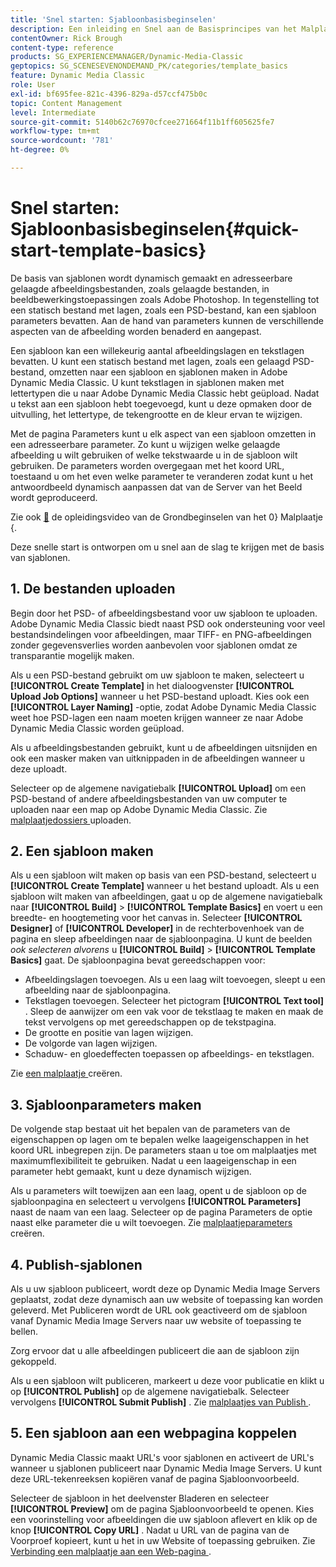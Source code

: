 ```yaml
---
title: 'Snel starten: Sjabloonbasisbeginselen'
description: Een inleiding en Snel aan de Basisprincipes van het Malplaatje helpen u in Adobe Dynamic Media Classic opstaan en snel in werking stellen.
contentOwner: Rick Brough
content-type: reference
products: SG_EXPERIENCEMANAGER/Dynamic-Media-Classic
geptopics: SG_SCENESEVENONDEMAND_PK/categories/template_basics
feature: Dynamic Media Classic
role: User
exl-id: bf695fee-821c-4396-829a-d57ccf475b0c
topic: Content Management
level: Intermediate
source-git-commit: 5140b62c76970cfcee271664f11b1ff605625fe7
workflow-type: tm+mt
source-wordcount: '781'
ht-degree: 0%

---
```


# Snel starten: Sjabloonbasisbeginselen{#quick-start-template-basics}

De basis van sjablonen wordt dynamisch gemaakt en adresseerbare gelaagde afbeeldingsbestanden, zoals gelaagde bestanden, in beeldbewerkingstoepassingen zoals Adobe Photoshop. In tegenstelling tot een statisch bestand met lagen, zoals een PSD-bestand, kan een sjabloon parameters bevatten. Aan de hand van parameters kunnen de verschillende aspecten van de afbeelding worden benaderd en aangepast.

Een sjabloon kan een willekeurig aantal afbeeldingslagen en tekstlagen bevatten. U kunt een statisch bestand met lagen, zoals een gelaagd PSD-bestand, omzetten naar een sjabloon en sjablonen maken in Adobe Dynamic Media Classic. U kunt tekstlagen in sjablonen maken met lettertypen die u naar Adobe Dynamic Media Classic hebt geüpload. Nadat u tekst aan een sjabloon hebt toegevoegd, kunt u deze opmaken door de uitvulling, het lettertype, de tekengrootte en de kleur ervan te wijzigen.

Met de pagina Parameters kunt u elk aspect van een sjabloon omzetten in een adresseerbare parameter. Zo kunt u wijzigen welke gelaagde afbeelding u wilt gebruiken of welke tekstwaarde u in de sjabloon wilt gebruiken. De parameters worden overgegaan met het koord URL, toestaand u om het even welke parameter te veranderen zodat kunt u het antwoordbeeld dynamisch aanpassen dat van de Server van het Beeld wordt geproduceerd.

Zie ook [&#128279;](https://s7d5.scene7.com/s7viewers/html5/VideoViewer.html?videoserverurl=https://s7d5.scene7.com/is/content/&amp;emailurl=https://s7d5.scene7.com/s7/emailFriend&amp;serverUrl=https://s7d5.scene7.com/is/image/&amp;config=Scene7SharedAssets/Universal_HTML5_Video&amp;contenturl=https://s7d5.scene7.com/skins/&amp;asset=S7tutorials/553_Template%20Basics_converted%20renamed_Dynamic%20Banners-AVS) de opleidingsvideo van de Grondbeginselen van het 0&rbrace; Malplaatje &lbrace;.

Deze snelle start is ontworpen om u snel aan de slag te krijgen met de basis van sjablonen.

## 1. De bestanden uploaden

Begin door het PSD- of afbeeldingsbestand voor uw sjabloon te uploaden. Adobe Dynamic Media Classic biedt naast PSD ook ondersteuning voor veel bestandsindelingen voor afbeeldingen, maar TIFF- en PNG-afbeeldingen zonder gegevensverlies worden aanbevolen voor sjablonen omdat ze transparantie mogelijk maken.

Als u een PSD-bestand gebruikt om uw sjabloon te maken, selecteert u **[!UICONTROL Create Template]** in het dialoogvenster **[!UICONTROL Upload Job Options]** wanneer u het PSD-bestand uploadt. Kies ook een **[!UICONTROL Layer Naming]** -optie, zodat Adobe Dynamic Media Classic weet hoe PSD-lagen een naam moeten krijgen wanneer ze naar Adobe Dynamic Media Classic worden geüpload.

Als u afbeeldingsbestanden gebruikt, kunt u de afbeeldingen uitsnijden en ook een masker maken van uitknippaden in de afbeeldingen wanneer u deze uploadt.

Selecteer op de algemene navigatiebalk **[!UICONTROL Upload]** om een PSD-bestand of andere afbeeldingsbestanden van uw computer te uploaden naar een map op Adobe Dynamic Media Classic. Zie [ malplaatjedossiers ](uploading-template-files.md#uploading_template_files) uploaden.

## 2. Een sjabloon maken

Als u een sjabloon wilt maken op basis van een PSD-bestand, selecteert u **[!UICONTROL Create Template]** wanneer u het bestand uploadt. Als u een sjabloon wilt maken van afbeeldingen, gaat u op de algemene navigatiebalk naar **[!UICONTROL Build]** > **[!UICONTROL Template Basics]** en voert u een breedte- en hoogtemeting voor het canvas in. Selecteer **[!UICONTROL Designer]** of **[!UICONTROL Developer]** in de rechterbovenhoek van de pagina en sleep afbeeldingen naar de sjabloonpagina. U kunt de beelden *ook selecteren alvorens* u **[!UICONTROL Build]** > **[!UICONTROL Template Basics]** gaat. De sjabloonpagina bevat gereedschappen voor:

* Afbeeldingslagen toevoegen. Als u een laag wilt toevoegen, sleept u een afbeelding naar de sjabloonpagina.
* Tekstlagen toevoegen. Selecteer het pictogram **[!UICONTROL Text tool]** . Sleep de aanwijzer om een vak voor de tekstlaag te maken en maak de tekst vervolgens op met gereedschappen op de tekstpagina.
* De grootte en positie van lagen wijzigen.
* De volgorde van lagen wijzigen.
* Schaduw- en gloedeffecten toepassen op afbeeldings- en tekstlagen.

Zie [ een malplaatje ](creating-template.md#creating_a_template) creëren.

## 3. Sjabloonparameters maken

De volgende stap bestaat uit het bepalen van de parameters van de eigenschappen op lagen om te bepalen welke laageigenschappen in het koord URL inbegrepen zijn. De parameters staan u toe om malplaatjes met maximumflexibiliteit te gebruiken. Nadat u een laageigenschap in een parameter hebt gemaakt, kunt u deze dynamisch wijzigen.

Als u parameters wilt toewijzen aan een laag, opent u de sjabloon op de sjabloonpagina en selecteert u vervolgens **[!UICONTROL Parameters]** naast de naam van een laag. Selecteer op de pagina Parameters de optie naast elke parameter die u wilt toevoegen. Zie [ malplaatjeparameters ](creating-template-parameters.md#creating_template_parameters) creëren.

## 4. Publish-sjablonen

Als u uw sjabloon publiceert, wordt deze op Dynamic Media Image Servers geplaatst, zodat deze dynamisch aan uw website of toepassing kan worden geleverd. Met Publiceren wordt de URL ook geactiveerd om de sjabloon vanaf Dynamic Media Image Servers naar uw website of toepassing te bellen.

Zorg ervoor dat u alle afbeeldingen publiceert die aan de sjabloon zijn gekoppeld.

Als u een sjabloon wilt publiceren, markeert u deze voor publicatie en klikt u op **[!UICONTROL Publish]** op de algemene navigatiebalk. Selecteer vervolgens **[!UICONTROL Submit Publish]** . Zie [ malplaatjes van Publish ](publishing-templates.md#publishing_templates).

## 5. Een sjabloon aan een webpagina koppelen

Dynamic Media Classic maakt URL&#39;s voor sjablonen en activeert de URL&#39;s wanneer u sjablonen publiceert naar Dynamic Media Image Servers. U kunt deze URL-tekenreeksen kopiëren vanaf de pagina Sjabloonvoorbeeld.

Selecteer de sjabloon in het deelvenster Bladeren en selecteer **[!UICONTROL Preview]** om de pagina Sjabloonvoorbeeld te openen. Kies een voorinstelling voor afbeeldingen die uw sjabloon aflevert en klik op de knop **[!UICONTROL Copy URL]** . Nadat u URL van de pagina van de Voorproef kopieert, kunt u het in uw Website of toepassing gebruiken. Zie [ Verbinding een malplaatje aan een Web-pagina ](linking-template-web-page.md#linking_a_template_to_a_web_page).
